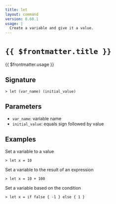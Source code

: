 ```yaml
---
title: let
layout: command
version: 0.60.1
usage: |
  Create a variable and give it a value.
---
```


# `{{ $frontmatter.title }}`

<div style='white-space: pre-wrap;'>{{ $frontmatter.usage }}</div>

## Signature

`> let (var_name) (initial_value)`

## Parameters

- `var_name`: variable name
- `initial_value`: equals sign followed by value

## Examples

Set a variable to a value

```shell
> let x = 10
```

Set a variable to the result of an expression

```shell
> let x = 10 + 100
```

Set a variable based on the condition

```shell
> let x = if false { -1 } else { 1 }
```
